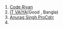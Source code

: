 1. [Code Riyan](https://www.youtube.com/@coderyan/playlists)
2. [IT VAIYA](https://www.youtube.com/@itvaya/playlists)(Good , Bangla)
3. [Anurag Singh ProCdrr](https://www.youtube.com/@procodrr/courses)
4. 